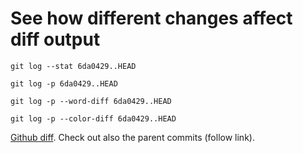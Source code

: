 # See how different changes affect diff output

    git log --stat 6da0429..HEAD

    git log -p 6da0429..HEAD

    git log -p --word-diff 6da0429..HEAD

    git log -p --color-diff 6da0429..HEAD

[Github diff](https://github.com/sjn/example-about-editing-docs/commit/b9ac70). Check out also the parent commits (follow link).
